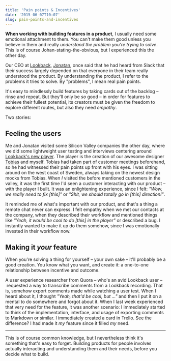 ```yaml
---
title: 'Pain points & Incentives'
date: '2015-06-07T10:07'
slug: pain-points-and-incentives
---
```

 
**When working with building features in a product**, I usually need some emotional attachment to them. You can't make them good unless you believe in them and really *understand the problem you're trying to solve*. This is of course Johan-stating-the-obvious, but I experienced this the other day.

Our CEO at [Lookback](http://lookback.io), [Jonatan](http://twitter.com/littke), once said that he had heard from Slack that their success largely depended on that everyone in their team really understood the product. By understanding the product, I refer to the problems it tries to solve. By "problems", I mean real pain points. 

It's easy to mindlessly build features by taking cards out of the backlog – rinse and repeat. But they'll only be *so* good – in order for features to achieve their fullest potential, its creators must be given the freedom to explore different routes, but also they need *empathy*. 

Two stories:

## Feeling the users

Me and Jonatan visited some Silicon Valley companies the other day, where we did some lightweight user testing and interviews centering around [Lookback's new player](https://lookback.io/watch/rWcyfETYu8vsrYpAY). The player is the creation of our awesome designer [Tobias](http://twitter.com/tobiasahlin) and myself. Tobias had taken part of customer meetings beforehand, so he had witnessed their pain points up front with his eyes. I was sitting around on the west coast of Sweden, always taking on the newest design mocks from Tobias. When *I* visited the before mentioned customers in the valley, it was the first time I'd seen a customer interacting with our product – with the player I built. It was an enlightening experience, since I felt: *"Wow, we really need to fix [this]"* or *"Shit, we should totally go in [this] direction!"*. 

It reminded me of what's important with our product, and that's a thing a remote chat never can express. I felt empathy when we met our contacts at the company, when they described their workflow and mentioned things like *"Yeah, it would be cool to do [this] in the player"* or described a bug. I instantly wanted to make it up do them somehow, since I was emotionally invested in their workflow now.

## Making it *your* feature

When you're solving a thing for yourself – your own sake – it'll probably be a good creation. You know what you want, and create it: a one-to-one relationship between incentive and outcome.

A user experience researcher from Quora – who's an avid Lookback user – requested a way to transcribe comments from a Lookback recording. That is, somehow export comments made while watching a user test. When I heard about it, I thought *"Yeah, that'd be cool, but ..."* and then I put it on a mental to do somewhere and forgot about it. When I last week experienced that very need for the feature, it was another scenario: I immediately started to think of the implementation, interface, and usage of exporting comments to Markdown or similar. I immediately created a card in Trello. See the difference? I had made it *my* feature since it filled *my* need. 

***

This is of course common knowledge, but I nevertheless think it's something that's easy to forget. Building products for people involves actually interacting and understanding them and their needs, before you decide what to build.
